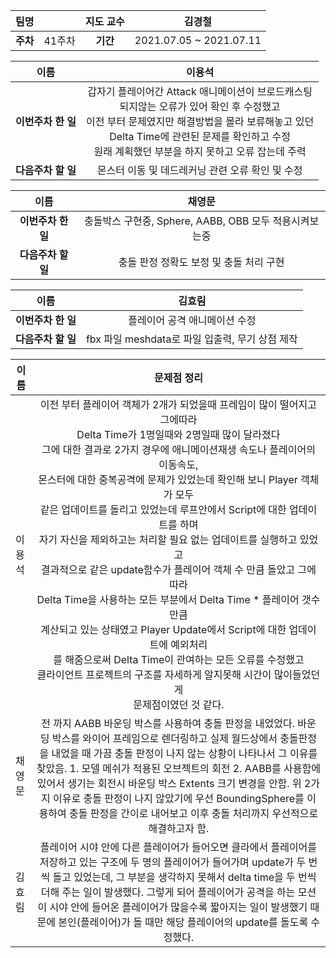 |   팀명   |        | 지도 교수 |         김경철          |
| :------: | :----: | :-------: | :---------------------: |
| **주차** | 41주차 | **기간**  | 2021.07.05 ~ 2021.07.11 |

|        이름        |                            이용석                            |
| :----------------: | :----------------------------------------------------------: |
| **이번주차 한 일** | 갑자기 플레이어간 Attack 애니메이션이 브로드캐스팅 <br /> 되지않는 오류가 있어 확인 후 수정했고<br /> 이전 부터 문제였지만 해결방법을 몰라 보류해놓고 있던 <br /> Delta Time에 관련된 문제를 확인하고 수정<br /> 원래 계획했던 부분을 하지 못하고 오류 잡는데 주력 |
| **다음주차 할 일** |       몬스터 이동 및 데드레커닝 관련 오류 확인 및 수정       |

|        이름        |                         채영문                         |
| :----------------: | :----------------------------------------------------: |
| **이번주차 한 일** | 충돌박스 구현중, Sphere, AABB, OBB 모두 적용시켜보는중 |
| **다음주차 할 일** |        충돌 판정 정확도 보정 및 충돌 처리 구현         |

|        이름        |                     김효림                      |
| :----------------: | :---------------------------------------------: |
| **이번주차 한 일** |          플레이어 공격 애니메이션 수정          |
| **다음주차 할 일** | fbx 파일 meshdata로 파일 입출력, 무기 상점 제작 |

| 이름   |                         문제점 정리                          |
| ------ | :----------------------------------------------------------: |
| 이용석 | 이전 부터 플레이어 객체가 2개가 되었을때 프레임이 많이 떨어지고 그에따라<br /> Delta Time가 1명일때와 2명일때 많이 달라졌다 <br /> 그에 대한 결과로 2가지 경우에 애니메이션재생 속도나 플레이어의 이동속도, <br /> 몬스터에 대한 중복공격에 문제가 있었는데 확인해 보니 Player 객체가 모두 <br /> 같은 업데이트를 돌리고 있었는데 루프안에서 Script에 대한 업데이트를 하며<br /> 자기 자신을 제외하고는 처리할 필요 없는 업데이트를 실행하고 있었고 <br /> 결과적으로 같은 update함수가 플레이어 객체 수 만큼 돌았고 그에따라<br /> Delta Time을 사용하는 모든 부분에서 Delta Time * 플레이어 갯수 만큼<br /> 계산되고 있는 상태였고 Player Update에서 Script에 대한 업데이트에 예외처리<br /> 를 해줌으로써 Delta Time이 관여하는 모든 오류를 수정했고 <br /> 클라이언트 프로젝트의 구조를 자세하게 알지못해 시간이 많이들었던게 <br /> 문제점이였던 것 같다. |
| 채영문 | 전 까지 AABB 바운딩 박스를 사용하여 충돌 판정을 내었었다. 바운딩 박스를 와이어 프레임으로 렌더링하고 실제 월드상에서 충돌판정을 내었을 때 가끔 충돌 판정이 나지 않는 상황이 나타나서 그 이유를 찾았음. 1. 모델 메쉬가 적용된 오브젝트의 회전 2. AABB를 사용함에 있어서 생기는 회전시 바운딩 박스 Extents 크기 변경을 안함. 위 2가지 이유로 충돌 판정이 나지 않았기에 우선 BoundingSphere를 이용하여 충돌 판정을 간이로 내어보고 이후 충돌 처리까지 우선적으로 해결하고자 함. |
| 김효림 | 플레이어 시야 안에 다른 플레이어가 들어오면 클라에서 플레이어를 저장하고 있는 구조에 두 명의 플레이어가 들어가며 update가 두 번씩 돌고 있었는데, 그 부분을 생각하지 못해서 delta time을 두 번씩 더해 주는 일이 발생했다. 그렇게 되어 플레이어가 공격을 하는 모션이 시야 안에 들어온 플레이어가 많을수록 짧아지는 일이 발생했기 때문에 본인(플레이어)가 돌 때만 해당 플레이어의 update를 돌도록 수정했다. |

